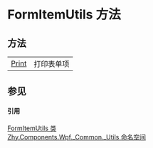 # FormItemUtils 方法




## 方法
<table>
<tr>
<td><a href="M_Zhy_Components_Wpf__Common__Utils_FormItemUtils_Print">Print</a></td>
<td>打印表单项</td></tr>
</table>

## 参见


#### 引用
<a href="T_Zhy_Components_Wpf__Common__Utils_FormItemUtils">FormItemUtils 类</a>  
<a href="N_Zhy_Components_Wpf__Common__Utils">Zhy.Components.Wpf._Common._Utils 命名空间</a>  
